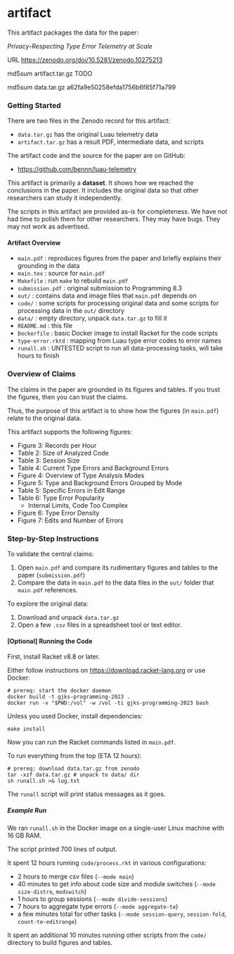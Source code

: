 artifact
===

This artifact packages the data for the paper:

 _Privacy-Respecting Type Error Telemetry at Scale_

URL
https://zenodo.org/doi/10.5281/zenodo.10275213

md5sum artifact.tar.gz
TODO

md5sum data.tar.gz
a62fa9e50258efda1756b6f85f71a799


### Getting Started

There are two files in the Zenodo record for this artifact:

* `data.tar.gz` has the original Luau telemetry data
* `artifact.tar.gz` has a result PDF, intermediate data, and scripts

The artifact code and the source for the paper are on GitHub:

* <https://github.com/bennn/luau-telemetry>

This artifact is primarily a **dataset**.
It shows how we reached the conclusions in the paper.
It includes the original data so that other researchers can study it
independently.

The scripts in this artifact are provided as-is for completeness.
We have not had time to polish them for other researchers.
They may have bugs. They may not work as advertised.


#### Artifact Overview

* `main.pdf` : reproduces figures from the paper and briefly explains their
  grounding in the data
* `main.tex` : source for `main.pdf`
* `Makefile` : run `make` to rebuild `main.pdf`
* `submission.pdf` : original submission to Programming 8.3
* `out/` : contains data and image files that `main.pdf` depends on
* `code/` : some scripts for processing original data and some scripts for
  processing data in the `out/` directory
* `data/` : empty directory, unpack `data.tar.gz` to fill it
* `README.md` : this file
* `Dockerfile` : basic Docker image to install Racket for the code scripts
* `type-error.rktd` : mapping from Luau type error codes to error names
* `runall.sh` : UNTESTED script to run all data-processing tasks, will take hours to finish


### Overview of Claims

The claims in the paper are grounded in its figures and tables.
If you trust the figures, then you can trust the claims.

Thus, the purpose of this artifact is to show how the figures
(in `main.pdf`) relate to the original data.

This artifact supports the following figures:

* Figure 3: Records per Hour
* Table 2: Size of Analyzed Code
* Table 3: Session Size
* Table 4: Current Type Errors and Background Errors
* Figure 4: Overview of Type Analysis Modes
* Figure 5: Type and Background Errors Grouped by Mode
* Table 5: Specific Errors in Edit Range
* Table 6: Type Error Popularity
  - Internal Limits, Code Too Complex
* Figure 6: Type Error Density
* Figure 7: Edits and Number of Errors


### Step-by-Step Instructions

To validate the central claims:

 1. Open `main.pdf` and compare its rudimentary figures and tables to the paper
    (`submission.pdf`)
 2. Compare the data in `main.pdf` to the data files in the `out/` folder
    that `main.pdf` references.

To explore the original data:

 1. Download and unpack `data.tar.gz`
 2. Open a few `.csv` files in a spreadsheet tool or text editor.


#### [Optional] Running the Code

First, install Racket v8.8 or later.

Either follow instructions on <https://download.racket-lang.org> or use Docker:

```
# prereq: start the docker daemon
docker build -t gjks-programming-2023 .
docker run -v "$PWD:/vol" -w /vol -ti gjks-programming-2023 bash
```

Unless you used Docker, install dependencies:

```
make install
```

Now you can run the Racket commands listed in `main.pdf`.

To run everything from the top (ETA 12 hours):

```
# prereq: download data.tar.gz from zenodo
tar -xzf data.tar.gz # unpack to data/ dir
sh runall.sh >& log.txt
```

The `runall` script will print status messages as it goes.


##### Example Run

We ran `runall.sh` in the Docker image on a single-user Linux machine
with 16 GB RAM.

The script printed 700 lines of output.

It spent 12 hours running `code/process.rkt` in various configurations:

- 2 hours to merge csv files (`--mode main`)
- 40 minutes to get info about code size and module switches (`--mode
  size-distro`, `modswitch`)
- 1 hours to group sessions (`--mode divide-sessions`)
- 7 hours to aggregate type errors (`--mode aggregate-te`)
- a few minutes total for other tasks (`--mode session-query`, `session-fold`,
  `count-te-editrange`)

It spent an additional 10 minutes running other scripts from the `code/`
directory to build figures and tables.


